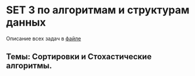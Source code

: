 # SET 3 по алгоритмам и структурам данных

Описание всех задач в [файле](/SET%203%20FULL%20SPECS%20n.pdf)

## Темы: Сортировки и Стохастические алгоритмы.
